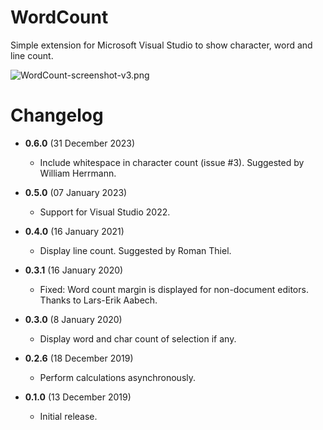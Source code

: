 # WordCount

Simple extension for Microsoft Visual Studio to show character, word and line count.

![WordCount-screenshot-v3.png](art/WordCount-screenshot-v3.png)

# Changelog

* **0.6.0** (31 December 2023)
  * Include whitespace in character count (issue #3). Suggested by
    William Herrmann.

* **0.5.0** (07 January 2023)
  * Support for Visual Studio 2022.

* **0.4.0** (16 January 2021)
  * Display line count. Suggested by Roman Thiel.

* **0.3.1** (16 January 2020)
  * Fixed: Word count margin is displayed for non-document editors. Thanks to Lars-Erik Aabech.

* **0.3.0** (8 January 2020)
  * Display word and char count of selection if any.

* **0.2.6** (18 December 2019)
  * Perform calculations asynchronously.

* **0.1.0** (13 December 2019)
  * Initial release.
